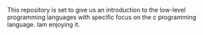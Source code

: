 This repository is set to give us an introduction to the low-level programming languages with specific focus on the c programming language. Iam enjoying it.

